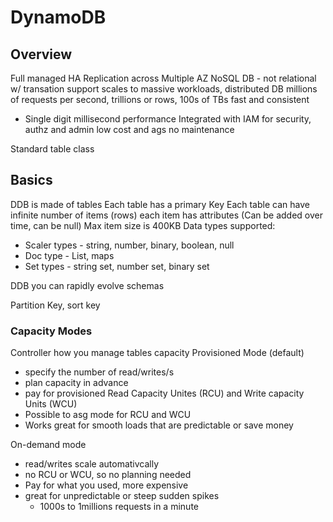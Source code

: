 # DynamoDB

## Overview
Full managed 
HA
Replication across Multiple AZ
NoSQL DB - not relational w/ transation support
scales to massive workloads, distributed DB
millions of requests per second, trillions or rows, 100s of TBs
fast and consistent
* Single digit millisecond performance
Integrated with IAM for security, authz and admin 
low cost and ags
no maintenance

Standard table class

## Basics
DDB is made of tables
Each table has a primary Key
Each table can have infinite number of items (rows) 
each item has attributes (Can be added over time, can be null) 
Max item size is 400KB
Data types supported: 
* Scaler types - string, number, binary, boolean, null 
* Doc type - List, maps
* Set types - string set, number set, binary set

DDB you can rapidly evolve schemas

Partition Key, sort key

### Capacity Modes
Controller how you manage tables capacity
Provisioned Mode (default) 
* specify the number of read/writes/s
* plan capacity in advance
* pay for provisioned Read Capacity Unites (RCU) and Write capacity Units (WCU)
* Possible to asg mode for RCU and WCU
* Works great for smooth loads that are predictable or save money

On-demand mode
* read/writes scale automativcally
* no RCU or WCU, so no planning needed
* Pay for what you used, more expensive
* great for unpredictable or steep sudden spikes
    * 1000s to 1millions requests in a minute


